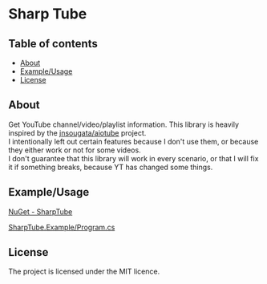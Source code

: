 # Sharp Tube

## Table of contents

- [About](#about)
- [Example/Usage](#exampleusage)
- [License](#license)

## About

Get YouTube channel/video/playlist information. This library is heavily inspired by the [jnsougata/aiotube](https://github.com/jnsougata/aiotube) project.  
I intentionally left out certain features because I don't use them, or because they either work or not for some videos.  
I don't guarantee that this library will work in every scenario, or that I will fix it if something breaks, because YT has changed some things.

## Example/Usage

[NuGet - SharpTube](https://www.nuget.org/packages/SharpTube)

[SharpTube.Example/Program.cs](SharpTube.Example/Program.cs)

## License

The project is licensed under the MIT licence.
